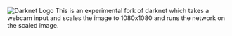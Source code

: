 ![Darknet Logo](http://pjreddie.com/media/files/darknet-black-small.png)
This is an experimental fork of darknet which takes a webcam input and scales the image to 1080x1080 and runs the network on the scaled image.
